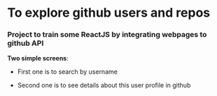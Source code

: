 # To explore github users and repos

### Project to train some ReactJS by integrating webpages to github API

**Two simple screens**:

* First one is to search by username

* Second one is to see details about this user profile in github

